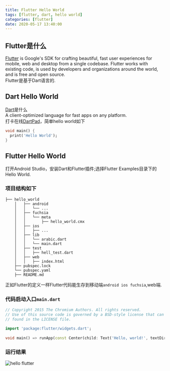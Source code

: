 ```yaml
---
title: Flutter Hello World
tags: [flutter, dart, hello world] 
categories: [flutter]
date: 2020-05-17 13:40:00
---
```

## Flutter是什么
[Flutter](https://github.com/flutter/flutter) is Google's SDK for crafting beautiful, fast user experiences for mobile, web and desktop from a single codebase.   Flutter works with existing code, is used by developers and organizations around the world, and is free and open source.  
Flutter是基于Dart语言的.
## Dart Hello World
[Dart](https://github.com/dart-lang/sdk)是什么  
A client-optimized language for fast apps on any platform.    
打卡在线[DartPad](https://dartpad.dev)，简单hello world如下
``` dart
void main() {
  print('Hello World');
}
```
## Flutter Hello World
打开Android Studio，安装Dart和Flutter插件;选择Flutter Examples目录下的Hello World.  
### 项目结构如下
```
├── hello_world
    │   ├── android
    │   │   └── ...
    │   ├── fuchsia
    │   │   └── meta
    │   │       ├── hello_world.cmx
    │   ├── ios
    │   │   ├── ...
    │   ├── lib
    │   │   └── arabic.dart
    │   │   └── main.dart
    │   ├── test
    │   │   ├── hell_test.dart
    │   ├── web
    │   │   ├── index.html
    ├── pubspec.lock
    └── pubspec.yaml
    ├── README.md
```
正如Flutter的定义一样Flutter代码能生存到移动端```android ios fuchsia```,web端.  
### 代码启动入口```main.dart```
``` dart
// Copyright 2015 The Chromium Authors. All rights reserved.  
// Use of this source code is governed by a BSD-style license that can be  
// found in the LICENSE file.  
  
import 'package:flutter/widgets.dart';  
  
void main() => runApp(const Center(child: Text('Hello, world!', textDirection: TextDirection.ltr)));
```
### 运行结果
![hello flutter](https://drive.google.com/file/d/1CzwGmYcLi8vJ8wK9NviTyCjqY3RoU4L6/view?usp=drivesdk)
<!--stackedit_data:
eyJoaXN0b3J5IjpbMTk2OTA4MjM1OCwtNzcxMzEwODU4LDEwMD
QzNjgyNzEsODI0ODIyMzEyLDE4NzEwODgzODQsLTEyNDYyODA4
MTgsODA3Mjc4NzYzLC0zNjYyNDM0NzAsLTMzNTk5MDM5Nl19
-->